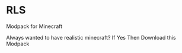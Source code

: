 # RLS
Modpack for Minecraft

Always wanted to have realistic minecraft?
If Yes Then Download this Modpack
